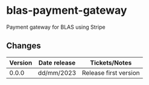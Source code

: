 # blas-payment-gateway
Payment gateway for BLAS using Stripe

## Changes

| Version | Date release | Tickets/Notes         |
|---------|--------------|-----------------------|
| 0.0.0   | dd/mm/2023   | Release first version |
